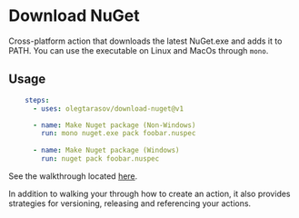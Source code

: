 # Download NuGet

Cross-platform action that downloads the latest NuGet.exe and adds it to PATH. You can use the executable on Linux and MacOs through `mono`.

## Usage

```yaml
    steps:
      - uses: olegtarasov/download-nuget@v1

      - name: Make Nuget package (Non-Windows)
        run: mono nuget.exe pack foobar.nuspec
    
      - name: Make Nuget package (Windows)
        run: nuget pack foobar.nuspec
```

See the walkthrough located [here](https://github.com/actions/toolkit/blob/master/docs/javascript-action.md).

In addition to walking your through how to create an action, it also provides strategies for versioning, releasing and referencing your actions.
